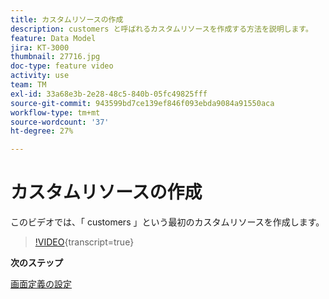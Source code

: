 ```yaml
---
title: カスタムリソースの作成
description: customers と呼ばれるカスタムリソースを作成する方法を説明します。
feature: Data Model
jira: KT-3000
thumbnail: 27716.jpg
doc-type: feature video
activity: use
team: TM
exl-id: 33a68e3b-2e28-48c5-840b-05fc49825fff
source-git-commit: 943599bd7ce139ef846f093ebda9084a91550aca
workflow-type: tm+mt
source-wordcount: '37'
ht-degree: 27%

---
```


# カスタムリソースの作成

このビデオでは、「 customers 」という最初のカスタムリソースを作成します。

>[!VIDEO](https://video.tv.adobe.com/v/27716?learn=on){transcript=true}

**次のステップ**

[画面定義の設定](./configuring-a-screen-definition-for-a-custom-resource.md)
